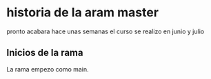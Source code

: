 # historia de la aram master
pronto acabara
hace unas semanas el curso 
se realizo en junio y julio
## Inicios de la rama

La rama empezo como main.
